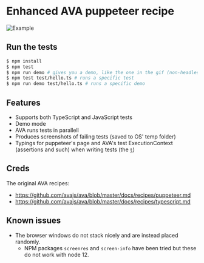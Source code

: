 # Enhanced AVA puppeteer recipe

![Example](example.gif)

## Run the tests
```bash
$ npm install
$ npm test
$ npm run demo # gives you a demo, like the one in the gif (non-headlesss and a bit of slowMo)
$ npm test test/hello.ts # runs a specific test
$ npm run demo test/hello.ts # runs a specific demo
```

## Features
* Supports both TypeScript and JavaScript tests
* Demo mode
* AVA runs tests in parallell
* Produces screenshots of failing tests (saved to OS' temp folder)
* Typings for puppeteer's page and AVA's test ExecutionContext (assertions and such) when writing tests (the [`t`](https://github.com/avajs/ava/blob/master/docs/02-execution-context.md))

## Creds
The original AVA recipes:
* https://github.com/avajs/ava/blob/master/docs/recipes/puppeteer.md
* https://github.com/avajs/ava/blob/master/docs/recipes/typescript.md

## Known issues
* The browser windows do not stack nicely and are instead placed randomly.
  * NPM packages `screenres` and `screen-info` have been tried but these do not work with node 12.
